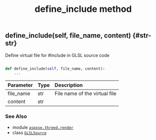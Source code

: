﻿---
title: define_include method
second_title: Aspose.3D for Python via .NET API References
description: 
type: docs
weight: 20
url: /python-net/aspose.threed.render/glslsource/define_include/
is_root: false
---

## define_include(self, file_name, content) {#str-str}

Define virtual file for #include in GLSL source code



```python

def define_include(self, file_name, content):
    ...
```


| Parameter | Type | Description |
| :- | :- | :- |
| file_name | str | File name of the virtual file |
| content | str |  |



### See Also
* module [`aspose.threed.render`](../../)
* class [`GLSLSource`](/3d/python-net/aspose.threed.render/glslsource)
